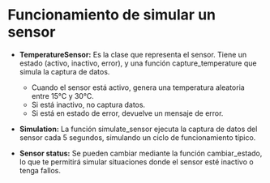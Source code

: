 # Funcionamiento de simular un sensor

- **TemperatureSensor:** Es la clase que representa el sensor. Tiene un estado (activo, inactivo, error), y una función capture_temperature que simula la captura de datos.

  - Cuando el sensor está activo, genera una temperatura aleatoria entre 15°C y 30°C.
  - Si está inactivo, no captura datos.
  - Si está en estado de error, devuelve un mensaje de error.

- **Simulation:** La función simulate_sensor ejecuta la captura de datos del sensor cada 5 segundos, simulando un ciclo de funcionamiento típico.

- **Sensor status:** Se pueden cambiar mediante la función cambiar_estado, lo que te permitirá simular situaciones donde el sensor esté inactivo o tenga fallos.